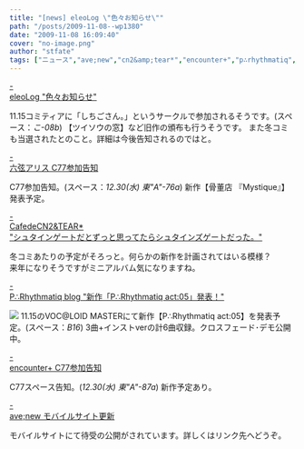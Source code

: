 ```yaml
---
title: "[news] eleoLog \"色々お知らせ\""
path: "/posts/2009-11-08--wp1380"
date: "2009-11-08 16:09:40"
cover: "no-image.png"
author: "stfate"
tags: ["ニュース","ave;new","cn2&amp;tear*","encounter+","p∴rhythmatiq","しちごさん。","六弦アリス"]
---
```


<style type="text/css">
<!--
p {white-space: pre-wrap};
-->
</style>

<a class="topics" href="http://eleol.net/blog/" target="_blank">- eleoLog "色々お知らせ"</a>
<div class="news">11.15コミティアに「しちごさん。」というサークルで参加されるそうです。(スペース：<em>こ-08b</em>)
【ツイソウの窓】など旧作の頒布も行うそうです。
また冬コミも当選されたとのこと。詳細は今後告知されるのではと。</div>

<a class="topics" href="http://www.rokugen.net/" target="_blank">- 六弦アリス C77参加告知</a>
<div class="news">C77参加告知。(スペース：<em>12.30(水) 東"A"-76a</em>)
新作【骨董店 『Mystique』】発表予定。</div>

<a class="topics" href="http://mure.sakura.ne.jp/cn2/ohanamibanzai.htm" target="_blank">- CafedeCN2&TEAR* "シュタインゲートだとずっと思ってたらシュタインズゲートだった。"</a>
<div class="news">冬コミあたりの予定がそろっと。何らかの新作を計画されてはいる模様？
<div id="talk">来年になりそうですがミニアルバム気になりますね。</div></div>

<a class="topics" href="http://prq.blog44.fc2.com/" target="_blank">- P∴Rhythmatiq blog "新作「P∴Rhythmatiq act:05」発表！"</a>
<div class="news"><a href="http://prq.blog44.fc2.com/"><img src="http://stfate.net/wp-content/uploads/2009/11/act05_ban_450_100.jpg"></a>
11.15のVOC@LOID MASTERにて新作【P∴Rhythmatiq act:05】を発表予定。(スペース：<em>B16</em>)
3曲+インストverの計6曲収録。クロスフェード･デモ公開中。</div>

<a class="topics" href="http://encounter-p.net/" target="_blank">- encounter+ C77参加告知</a>
<div class="news">C77スペース告知。(<em>12.30(水) 東"A"-87a</em>)
新作予定あり。</div>

<a class="topics" href="http://www.avenew.jp/" target="_blank">- ave;new モバイルサイト更新</a>
<div class="news">モバイルサイトにて待受の公開がされています。詳しくはリンク先へどうぞ。</div>